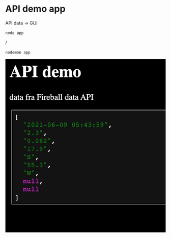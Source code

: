 # API demo app

API data -> GUI

```
node app
```

/

```
nodemon app
```

![browserresult](images/browserResult.png)
